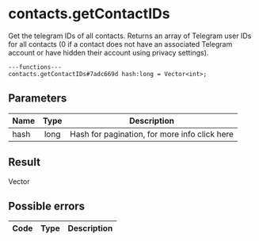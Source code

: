 # contacts.getContactIDs
Get the telegram IDs of all contacts.
Returns an array of Telegram user IDs for all contacts (0 if a contact does not have an associated Telegram account or have hidden their account using privacy settings).

```
---functions---
contacts.getContactIDs#7adc669d hash:long = Vector<int>;
```

## Parameters
| Name | Type | Description |
| ---- | :----: | ----------- |
| hash | long | Hash for pagination, for more info click here |


## Result
Vector<int>

## Possible errors
| Code | Type | Description |
| ---- | :----: | ----------- |

